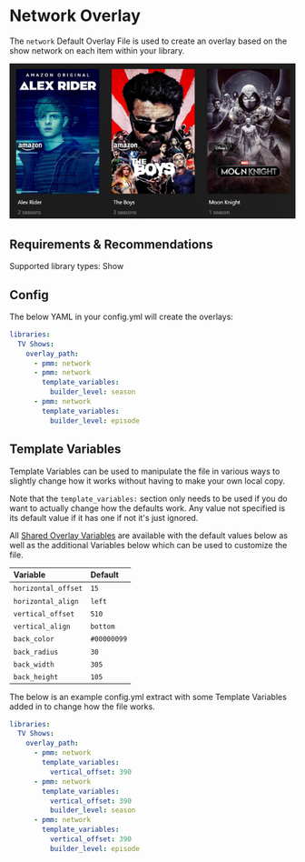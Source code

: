 # Network Overlay

The `network` Default Overlay File is used to create an overlay based on the show network on each item within your library.

![](images/network.png)

## Requirements & Recommendations

Supported library types: Show

## Config

The below YAML in your config.yml will create the overlays:

```yaml
libraries:
  TV Shows:
    overlay_path:
      - pmm: network
      - pmm: network
        template_variables:
          builder_level: season
      - pmm: network
        template_variables:
          builder_level: episode
```

## Template Variables

Template Variables can be used to manipulate the file in various ways to slightly change how it works without having to make your own local copy.

Note that the `template_variables:` section only needs to be used if you do want to actually change how the defaults work. Any value not specified is its default value if it has one if not it's just ignored.

All [Shared Overlay Variables](../overlay_variables.md) are available with the default values below as well as the additional Variables below which can be used to customize the file.

| Variable            | Default     |
|:--------------------|:------------|
| `horizontal_offset` | `15`        |
| `horizontal_align`  | `left`      |
| `vertical_offset`   | `510`       |
| `vertical_align`    | `bottom`    |
| `back_color`        | `#00000099` |
| `back_radius`       | `30`        |
| `back_width`        | `305`       |
| `back_height`       | `105`       |


The below is an example config.yml extract with some Template Variables added in to change how the file works.

```yaml
libraries:
  TV Shows:
    overlay_path:
      - pmm: network
        template_variables:
          vertical_offset: 390
      - pmm: network
        template_variables:
          vertical_offset: 390
          builder_level: season
      - pmm: network
        template_variables:
          vertical_offset: 390
          builder_level: episode
```
